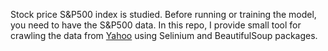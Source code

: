 Stock price S&P500 index is studied. Before running or training the model, you need to have the S&P500 data. In this repo, I provide small tool for crawling the data from [Yahoo](https://finance.yahoo.com/quote/%5EGSPC/history?period1=1136073600&period2=1624665600&interval=1d&filter=history&frequency=1d&includeAdjustedClose=true) using Selinium and BeautifulSoup packages.
